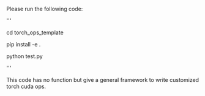 Please run the following code:

'''

cd torch_ops_template

pip install -e .

python test.py

'''

This code has no function but give a general framework to write customized torch cuda ops.